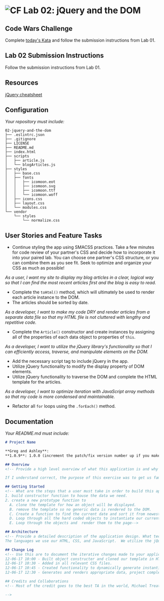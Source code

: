 ![CF](https://camo.githubusercontent.com/70edab54bba80edb7493cad3135e9606781cbb6b/687474703a2f2f692e696d6775722e636f6d2f377635415363382e706e67) Lab 02: jQuery and the DOM
===

## Code Wars Challenge

Complete [today's Kata](https://www.codewars.com/kata/my-head-is-at-the-wrong-end) and follow the submission instructions from Lab 01.

## Lab 02 Submission Instructions
Follow the submission instructions from Lab 01.

## Resources  
[jQuery cheatsheet](https://oscarotero.com/jquery/)

## Configuration
_Your repository must include:_

```
02-jquery-and-the-dom
├── .eslintrc.json
├── .gitignore
├── LICENSE
├── README.md
├── index.html
├── scripts
│   ├── article.js
│   └── blogArticles.js
├── styles
│   ├── base.css
│   ├── fonts
│   │   ├── icomoon.eot
│   │   ├── icomoon.svg
│   │   ├── icomoon.ttf
│   │   └── icomoon.woff
│   ├── icons.css
│   ├── layout.css
│   └── modules.css
└── vendor
    └── styles
        └── normalize.css
```

## User Stories and Feature Tasks

- Continue styling the app using SMACSS practices. Take a few minutes for code review of your partner's CSS and decide how to incorporate it into your paired lab. You can choose one partner's CSS structure, or you can combine them as you see fit. Seek to optimize and organize your CSS as much as possible!

*As a user, I want my site to display my blog articles in a clear, logical way so that I can find the most recent articles first and the blog is easy to read.*

- Complete the `toHtml()` method, which will ultimately be used to render each article instance to the DOM.
- The articles should be sorted by date.

*As a developer, I want to make my code DRY and render articles from a separate data file so that my HTML file is not cluttered with lengthy and repetitive code.*

- Complete the `Article()` constructor and create instances by assigning all of the properties of each data object to properties of `this`.

*As a developer, I want to utilize the jQuery library's functionality so that I can efficiently access, traverse, and manipulate elements on the DOM.*

- Add the necessary script tag to include jQuery in the app.
- Utilize jQuery functionality to modify the display property of DOM elements.
- Utilize jQuery functionality to traverse the DOM and complete the HTML template for the articles.

*As a developer, I want to optimize iteration with JavaScript array methods so that my code is more condensed and maintainable.*

- Refactor all `for` loops using the `.forEach()` method.


## Documentation
_Your README.md must include:_

```md
# Project Name

**Greg and Ashley**:
**1.0.9**: 1.0.0 (increment the patch/fix version number up if you make more commits past your first submission)

## Overview
<!-- Provide a high level overview of what this application is and why you are building it, beyond the fact that it's an assignment for a Code Fellows 301 class. (i.e. What's your problem domain?)

If I understand correct, the purpose of this exercise was to get us familiar with the concepts of using jQuery, and review valuable concepts from 201 such as object constructors.  First we had to build an object constructor using a dynamically generated object as it's argument. We then built the prototype function toHtml() to dynamically generate and render our array of hard coded objects(articles).  The last piece is to ensure that the articles get sorted from most recent to oldest article.-->

## Getting Started
<!-- What are the steps that a user must take in order to build this app on their own machine and get it running?
1. build constructor function to house the data we need.
2. create a new prototype function to
  A. clone the template for how an object will be displayed.
  B. remove the template so no generic data is rendered to the DOM.
  C. Create a function to find the current date and sort it from newest to oldest.
  D. Loop through all the hard coded objects to instantiate our current object
  E. Loop through the objects and  render them to the page-->

## Architecture
<!-- Provide a detailed description of the application design. What technologies (languages, libraries, etc) you're using, and any other relevant design information.
The languages we use our HTML, CSS, and JavaScript.  We utilize the jQuery library and our local images to render to the page-->

## Change Log
<!-- Use this are to document the iterative changes made to your application as each feature is successfully implemented. Use time stamps. Here's an examples:
12-06-17 10:00 - Built object constructer and cloned our template in HTML so we can fill that template with data.
12-06-17 10:30 - Added in all relevant CSS files.
12-06-17 10:45 - Created functionality to dynamically generate instantiated objects to render.
12-06-17 12:30 - Generates and renders appropriate data, project complete.

## Credits and Collaborations
<!-- Most of the credit goes to the best TA in the world, Michael Treat.  Otherwise we used https://oscarotero.com/jquery/ for a list of jQuery commands, and https://code.jquery.com/jquery-3.2.1.slim.min.js for our jQuery src.

-->
```
